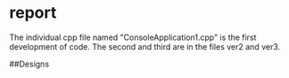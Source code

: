 # report
The individual cpp file named "ConsoleApplication1.cpp" is the first development of code.
The second and third are in the files ver2 and ver3.

##Designs
